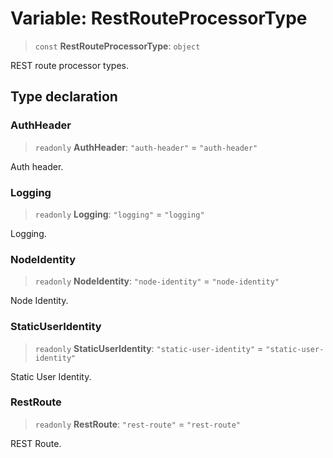 # Variable: RestRouteProcessorType

> `const` **RestRouteProcessorType**: `object`

REST route processor types.

## Type declaration

### AuthHeader

> `readonly` **AuthHeader**: `"auth-header"` = `"auth-header"`

Auth header.

### Logging

> `readonly` **Logging**: `"logging"` = `"logging"`

Logging.

### NodeIdentity

> `readonly` **NodeIdentity**: `"node-identity"` = `"node-identity"`

Node Identity.

### StaticUserIdentity

> `readonly` **StaticUserIdentity**: `"static-user-identity"` = `"static-user-identity"`

Static User Identity.

### RestRoute

> `readonly` **RestRoute**: `"rest-route"` = `"rest-route"`

REST Route.
